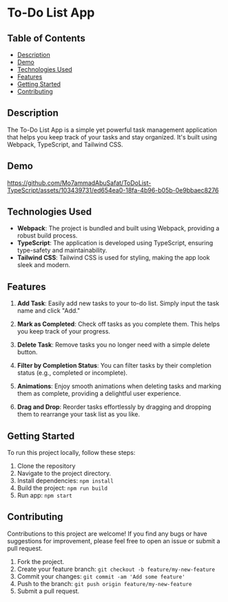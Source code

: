 # To-Do List App

## Table of Contents

- [Description](#description)
- [Demo](#demo)
- [Technologies Used](#technologies-used)
- [Features](#features)
- [Getting Started](#getting-started)
- [Contributing](#contributing)

## Description

The To-Do List App is a simple yet powerful task management application that helps you keep track of your tasks and stay organized. It's built using Webpack, TypeScript, and Tailwind CSS.

## Demo

https://github.com/Mo7ammadAbuSafat/ToDoList-TypeScript/assets/103439731/ed654ea0-18fa-4b96-b05b-0e9bbaec8276

## Technologies Used

- **Webpack**: The project is bundled and built using Webpack, providing a robust build process.
- **TypeScript**: The application is developed using TypeScript, ensuring type-safety and maintainability.
- **Tailwind CSS**: Tailwind CSS is used for styling, making the app look sleek and modern.

## Features

1. **Add Task**: Easily add new tasks to your to-do list. Simply input the task name and click "Add."

2. **Mark as Completed**: Check off tasks as you complete them. This helps you keep track of your progress.

3. **Delete Task**: Remove tasks you no longer need with a simple delete button.

4. **Filter by Completion Status**: You can filter tasks by their completion status (e.g., completed or incomplete).

5. **Animations**: Enjoy smooth animations when deleting tasks and marking them as complete, providing a delightful user experience.

6. **Drag and Drop**: Reorder tasks effortlessly by dragging and dropping them to rearrange your task list as you like.

## Getting Started

To run this project locally, follow these steps:

1. Clone the repository
2. Navigate to the project directory.
3. Install dependencies: `npm install`
4. Build the project: `npm run build`
5. Run app: `npm start`


## Contributing

Contributions to this project are welcome! If you find any bugs or have suggestions for improvement, please feel free to open an issue or submit a pull request.

1. Fork the project.
2. Create your feature branch: `git checkout -b feature/my-new-feature`
3. Commit your changes: `git commit -am 'Add some feature'`
4. Push to the branch: `git push origin feature/my-new-feature`
5. Submit a pull request.
